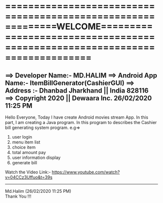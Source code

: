 =============================================================WELCOME============================================================================
================================================================================================================================================
==> Developer Name:- MD.HALIM 
==> Android App Name:- ItemBillGenerator(CashierGUI)
==> Address :- Dhanbad Jharkhand || India 828116
==> Copyright 2020 || Dewaara Inc. 26/02/2020 11:25 PM
------------------------------------------------------------
Hello Everyone, Today  I have create Android movies stream App. 
In this part, I am creating a Java program. In this program to describes the Cashier bill generating system program.
e.g=> 
1. user login
2. menu item list
3. choice item
4. total amount pay
5. user information display
6. generate bill

Watch the Video Link:-
https://www.youtube.com/watch?v=04CCz3Uffuo&t=39s

-----------------------------------
Md.Halim (26/02/2020 11:25 PM)				
Thank You !!!